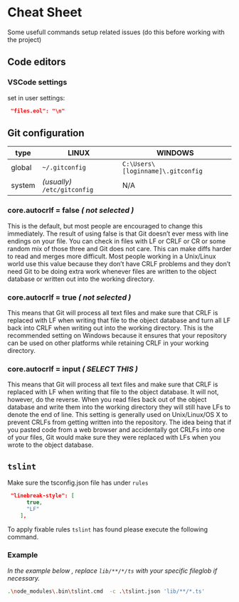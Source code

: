 
# Cheat Sheet

Some usefull commands setup related issues (do this before working with the project)

## Code editors

### VSCode settings

set in user settings:

```json
 "files.eol": "\n"
```



## Git configuration


| type | LINUX | WINDOWS |
| -- | -- | -- |
|  global | ```~/.gitconfig```  | ```C:\Users\[loginname]\.gitconfig ``` |
|  system |  _(usually)_ ```/etc/gitconfig``` | N/A | 


### core.autocrlf = false _( not selected )_

This is the default, but most people are encouraged to change this immediately. The result of using false is that Git doesn’t ever mess with line endings on your file. You can check in files with LF or CRLF or CR or some random mix of those three and Git does not care. This can make diffs harder to read and merges more difficult. Most people working in a Unix/Linux world use this value because they don’t have CRLF problems and they don’t need Git to be doing extra work whenever files are written to the object database or written out into the working directory.

### core.autocrlf = true _( not selected )_

This means that Git will process all text files and make sure that CRLF is replaced with LF when writing that file to the object database and turn all LF back into CRLF when writing out into the working directory. This is the recommended setting on Windows because it ensures that your repository can be used on other platforms while retaining CRLF in your working directory.

### core.autocrlf = input _(  SELECT THIS )_

This means that Git will process all text files and make sure that CRLF is replaced with LF when writing that file to the object database. It will not, however, do the reverse. When you read files back out of the object database and write them into the working directory they will still have LFs to denote the end of line. This setting is generally used on Unix/Linux/OS X to prevent CRLFs from getting written into the repository. The idea being that if you pasted code from a web browser and accidentally got CRLFs into one of your files, Git would make sure they were replaced with LFs when you wrote to the object database.



## ```tslint```

Make sure the tsconfig.json file has under ```rules```

```json
 "linebreak-style": [
      true,
      "LF"
    ],
```

To apply fixable rules ```tslint``` has found please execute the following command.

### Example

_In the example below , replace ```lib/**/*/ts``` with your specific fileglob if necessary._

```bash
.\node_modules\.bin\tslint.cmd  -c .\tslint.json 'lib/**/*.ts'
```

